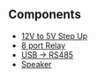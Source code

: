 ## Components

- [12V to 5V Step Up](https://www.amazon.com/gp/product/B01NALDSJ0/ref=ppx_yo_dt_b_asin_title_o01_s00?ie=UTF8&psc=1)
- [8 port Relay](https://www.amazon.com/gp/product/B0057OC5WK/ref=ppx_yo_dt_b_asin_title_o00_s00?ie=UTF8&psc=1)
- [USB -> RS485](https://www.amazon.com/gp/product/B00NKAJGZM/ref=ppx_yo_dt_b_asin_title_o03_s00?ie=UTF8&psc=1)
- [Speaker](https://www.amazon.com/dp/B010OYASRG?aaxitk=Ch5MFdvUmH8T3Xh5-DvHRg&pd_rd_i=B010OYASRG&pf_rd_p=9420597b-7dad-4cbd-a28d-7d676ac67378&hsa_cr_id=7889106870401&sb-ci-n=productDescription&sb-ci-v=OontZ%20Angle%203%20(3rd%20Gen)%20-%20Bluetooth%20Portable%20Speaker%2C%20Louder%20Volume%2C%20Crystal%20Clear%20Stereo%20Sound%2C%20Rich%20Bass%2C%20100%20Foot%20Wireless%20Range%2C%20Microphone%2C%20IPX5%2C%20Bluetooth%20Speakers%20by%20Cambridge%20Sound%20Works%20(Black))
